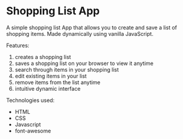 # Shopping List App

A simple shopping list App that allows you to create and save a list of shopping items. Made dynamically using vanilla JavaScript.

Features:
1. creates a shopping list
2. saves a shopping list on your browser to view it anytime
3. search through items in your shopping list
4. edit existing items in your list
5. remove items from the list anytime
6. intuitive dynamic interface

Technologies used:
* HTML
* CSS
* Javascript
* font-awesome
